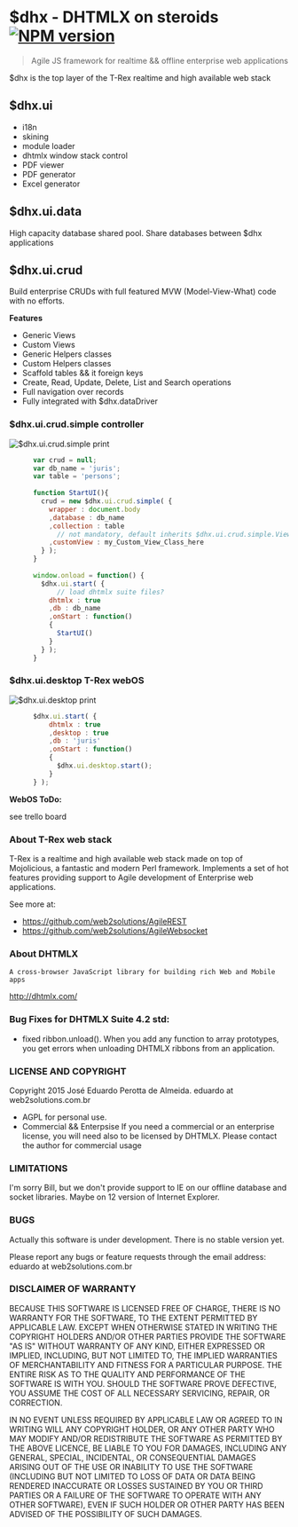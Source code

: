# $dhx - DHTMLX on steroids [![NPM version](https://badge.fury.io/js/dhx.png)](http://badge.fury.io/js/dhx) 

> Agile JS framework for realtime && offline enterprise web applications

$dhx is the top layer of the T-Rex realtime and high available web stack

## $dhx.ui

 - i18n
 - skining
 - module loader
 - dhtmlx window stack control
 - PDF viewer
 - PDF generator
 - Excel generator


## $dhx.ui.data

  High capacity database shared pool. Share databases between $dhx applications


## $dhx.ui.crud

  Build enterprise CRUDs with full featured MVW (Model-View-What) code with no efforts.

**Features**

 - Generic Views
 - Custom Views
 - Generic Helpers classes
 - Custom Helpers classes
 - Scaffold tables && it foreign keys
 - Create, Read, Update, Delete, List and Search operations
 - Full navigation over records
 - Fully integrated with $dhx.dataDriver

### $dhx.ui.crud.simple controller 

![$dhx.ui.crud.simple print](http://cdn.dhtmlx.com.br/dhx/docs/dhx.ui.crud.simple.png)

```javascript
      var crud = null;
      var db_name = 'juris';
      var table = 'persons';
      
      function StartUI(){
        crud = new $dhx.ui.crud.simple( {
          wrapper : document.body
          ,database : db_name
          ,collection : table
            // not mandatory, default inherits $dhx.ui.crud.simple.View
          ,customView : my_Custom_View_Class_here 
        } );  
      }
      
      window.onload = function() {
        $dhx.ui.start( {
            // load dhtmlx suite files?
          dhtmlx : true
          ,db : db_name
          ,onStart : function()
          {
            StartUI()
          } 
        } );
      }
```



### $dhx.ui.desktop T-Rex webOS 

![$dhx.ui.desktop print](http://cdn.dhtmlx.com.br/dhx/docs/dhx.ui.desktop.png)

```javascript
      $dhx.ui.start( {
          dhtmlx : true
          ,desktop : true
          ,db : 'juris'
          ,onStart : function()
          {
            $dhx.ui.desktop.start();
          } 
      } );
```

**WebOS ToDo:**

 see trello board



### About T-Rex web stack

  T-Rex is a realtime and high available web stack made on top of Mojolicious, a fantastic and modern Perl framework.
  Implements a set of hot features providing support to Agile development of Enterprise web applications.

  See more at:

  - https://github.com/web2solutions/AgileREST
  - https://github.com/web2solutions/AgileWebsocket


### About DHTMLX

    A cross-browser JavaScript library for building rich Web and Mobile apps

http://dhtmlx.com/


### Bug Fixes for DHTMLX Suite 4.2 std:

  - fixed ribbon.unload(). When you add any function to array prototypes, you get errors when unloading DHTMLX ribbons from an application.
  


### LICENSE AND COPYRIGHT

  Copyright 2015 José Eduardo Perotta de Almeida. eduardo at web2solutions.com.br

- AGPL for personal use.
- Commercial && Enterpsise 
 If you need a commercial or an enterprise license, you will need also to be licensed by DHTMLX. Please contact the author for commercial usage


### LIMITATIONS

  I'm sorry Bill, but we don't provide support to IE on our offline database and socket libraries. Maybe on 12 version of Internet Explorer.


### BUGS

Actually this software is under development. There is no stable version yet.

Please report any bugs or feature requests through the email address: eduardo at web2solutions.com.br

### DISCLAIMER OF WARRANTY

BECAUSE THIS SOFTWARE IS LICENSED FREE OF CHARGE, THERE IS NO WARRANTY FOR THE SOFTWARE, TO THE EXTENT PERMITTED BY APPLICABLE LAW. EXCEPT WHEN OTHERWISE STATED IN WRITING THE COPYRIGHT HOLDERS AND/OR OTHER PARTIES PROVIDE THE SOFTWARE "AS IS" WITHOUT WARRANTY OF ANY KIND, EITHER EXPRESSED OR IMPLIED, INCLUDING, BUT NOT LIMITED TO, THE IMPLIED WARRANTIES OF MERCHANTABILITY AND FITNESS FOR A PARTICULAR PURPOSE. THE ENTIRE RISK AS TO THE QUALITY AND PERFORMANCE OF THE SOFTWARE IS WITH YOU. SHOULD THE SOFTWARE PROVE DEFECTIVE, YOU ASSUME THE COST OF ALL NECESSARY SERVICING, REPAIR, OR CORRECTION.

IN NO EVENT UNLESS REQUIRED BY APPLICABLE LAW OR AGREED TO IN WRITING WILL ANY COPYRIGHT HOLDER, OR ANY OTHER PARTY WHO MAY MODIFY AND/OR REDISTRIBUTE THE SOFTWARE AS PERMITTED BY THE ABOVE LICENCE, BE LIABLE TO YOU FOR DAMAGES, INCLUDING ANY GENERAL, SPECIAL, INCIDENTAL, OR CONSEQUENTIAL DAMAGES ARISING OUT OF THE USE OR INABILITY TO USE THE SOFTWARE (INCLUDING BUT NOT LIMITED TO LOSS OF DATA OR DATA BEING RENDERED INACCURATE OR LOSSES SUSTAINED BY YOU OR THIRD PARTIES OR A FAILURE OF THE SOFTWARE TO OPERATE WITH ANY OTHER SOFTWARE), EVEN IF SUCH HOLDER OR OTHER PARTY HAS BEEN ADVISED OF THE POSSIBILITY OF SUCH DAMAGES.

